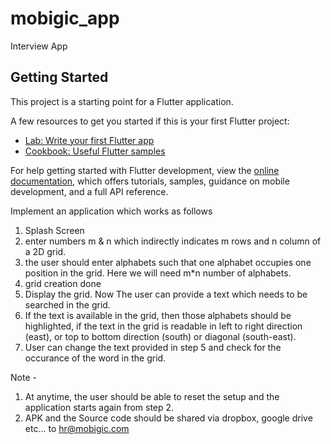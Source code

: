 # mobigic_app

Interview App

## Getting Started

This project is a starting point for a Flutter application.

A few resources to get you started if this is your first Flutter project:

- [Lab: Write your first Flutter app](https://docs.flutter.dev/get-started/codelab)
- [Cookbook: Useful Flutter samples](https://docs.flutter.dev/cookbook)

For help getting started with Flutter development, view the
[online documentation](https://docs.flutter.dev/), which offers tutorials,
samples, guidance on mobile development, and a full API reference.

Implement an application which works as follows

1. Splash Screen
2. enter numbers m & n which indirectly indicates m rows and n column of a 2D grid.
3. the user should enter alphabets such that one alphabet occupies one position in the grid. 
   Here we will need m*n number of alphabets.
4. grid creation done
5. Display the grid. Now The user can provide a text which needs to be searched in the grid.
6. If the text is available in the grid, then those alphabets should be highlighted, if the text in the grid is readable in left to right direction (east), or top to bottom direction (south) or diagonal (south-east).
7. User can change the text provided in step 5 and check for the occurance of the word in the grid.

Note -
1. At anytime, the user should be able to reset the setup and the application starts again from step 2.
2. APK and the Source code should be shared via dropbox, google drive etc... to hr@mobigic.com